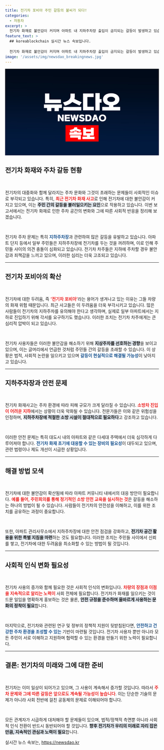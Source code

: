```yaml
---
title: 전기차 포비아 주민 갈등의 불씨가 되다!
categories:
  - 자동차
excerpt: >
  전기차 화재로 불안감이 커지며 아파트 내 지하주차장 출입이 금지되는 갈등이 발생하고 있습니다. 주민들의 전기차 포비아가 확산되며 지상주차소 확대 논의가 뜨거워지고 있습니다. 자세한 내용은 기사에서 확인해보세요!
feature_text: >
  ## koreablockchain 실시간 뉴스 속보입니다.

  전기차 화재로 불안감이 커지며 아파트 내 지하주차장 출입이 금지되는 갈등이 발생하고 있습니다. 주민들의 전기차 포비아가 확산되며 지상주차소 확대 논의가 뜨거워지고 있습니다. 자세한 내용은 기사에서 확인해보세요!
image: '/assets/img/newsdao_breakingnews.jpg'
---
```


<p><img src="/assets/img/newsdao_breakingnews.jpg" alt="koreablockchain 속보" /></p>

<h2 data-ke-size="size26">전기차 화재와 주차 갈등 현황</h2>

<p data-ke-size="size16">&nbsp;</p>

<p>전기차의 대중화와 함께 달라지는 주차 문화와 그것이 초래하는 문제들이 사회적인 이슈로 부각되고 있습니다. 특히, <b><span style="color: #ee2323;">최근 전기차 화재 사고</span></b>로 인해 전기차에 대한 불안감이 커지고 있으며, 이는 <b><span style="background-color: #21538527;">주민 간의 갈등을 불러일으키는 요인</span></b>으로 작용하고 있습니다. 이번 보고서에서는 전기차 화재로 인한 주차 공간의 변화와 그에 따른 사회적 반응을 정리해 보겠습니다.</p>

<p data-ke-size="size16">&nbsp;</p>

<p>전기차 주차 문제는 특히 <b><span style="color: #1a5490;">지하주차장</span></b>과 관련하여 많은 갈등을 유발하고 있습니다. 아파트 단지 등에서 일부 주민들은 지하주차장에 전기차를 두는 것을 꺼려하며, 이로 인해 주민들 사이의 의견 충돌이 심화되고 있습니다. 전기차 차주들은 지하에 주차할 경우 불안감과 죄책감을 느끼고 있으며, 이러한 심리는 더욱 고조되고 있습니다.</p>

<hr>

<h2 data-ke-size="size26">전기차 포비아의 확산</h2>

<p data-ke-size="size16">&nbsp;</p>

<p>전기차에 대한 두려움, 즉 <b><span style="color: #ee2323;">‘전기차 포비아’</span></b>라는 용어가 생겨나고 있는 이유는 그들 차량의 화재 위험 때문입니다. 최근 사고들은 이 두려움을 더욱 부각시키고 있습니다. 많은 사람들이 전기차의 지하주차를 유의해야 한다고 생각하며, 실제로 일부 아파트에서는 지하로 진입하기 위해 각서를 요구하기도 했습니다. 이러한 조치는 전기차 차주에게는 큰 심리적 압박이 되고 있습니다.</p>

<p data-ke-size="size16">&nbsp;</p>

<p>전기차 사용자들은 이러한 불안감을 해소하기 위해 <b><span style="background-color: #21538527;">지상주차를 선호하는 경향</span></b>을 보이고 있으며, 이는 글머리에서 언급한 것처럼 주민들 간의 갈등을 초래할 수 있습니다. 이 상황은 법적, 사회적 논란을 일으키고 있으며 <b><span style="color: #1a5490;">갈등이 현실적으로 해결될 가능성</span></b>이 낮아지고 있습니다.</p>

<hr>

<h2 data-ke-size="size26">지하주차장과 안전 문제</h2>

<p data-ke-size="size16">&nbsp;</p>

<p>전기차 화재사고는 주차 환경에 따라 피해 규모가 크게 달라질 수 있습니다. <b><span style="color: #ee2323;">소방차 진입이 어려운 지하</span></b>에서는 상황이 더욱 악화될 수 있습니다. 전문가들은 이와 같은 위험성을 인정하며, <b><span style="background-color: #21538527;">지하주차장에 적절한 소방 시설이 절대적으로 필요하다</span></b>고 강조하고 있습니다.</p>

<p data-ke-size="size16">&nbsp;</p>

<p>이러한 안전 문제는 특히 대도시 내의 아파트와 같은 다세대 주택에서 더욱 심각하게 다루어져야 합니다. <b><span style="color: #1a5490;">전기차 화재 초기에 대응할 수 있는 장비의 필요성</span></b>이 대두되고 있으며, 관련 법령이나 제도 개선이 시급한 상황입니다.</p>

<hr>

<h2 data-ke-size="size26">해결 방법 모색</h2>

<p data-ke-size="size16">&nbsp;</p>

<p>전기차에 대한 불안감이 확산됨에 따라 아파트 커뮤니티 내에서의 대응 방안이 필요합니다. <b><span style="color: #ee2323;">예를 들어, 주민회의를 통해 정기적인 소방 안전 교육을 실시하는 것</span></b>은 갈등을 해소하는 하나의 방법이 될 수 있습니다. 사람들이 전기차의 안전성을 이해하고, 이를 위한 조치를 공유하는 과정이 중요합니다.</p>

<p data-ke-size="size16">&nbsp;</p>

<p>또한, 아파트 관리사무소에서 지하주차장에 대한 안전 점검을 강화하고, <b><span style="background-color: #21538527;">전기차 공간 활용을 위한 특별 지침을 마련</span></b>하는 것도 필요합니다. 이러한 조치는 주민들 사이에서 신뢰를 쌓고, 전기차에 대한 두려움을 최소화할 수 있는 방법이 될 것입니다.</p>

<hr>

<h2 data-ke-size="size26">사회적 인식 변화 필요성</h2>

<p data-ke-size="size16">&nbsp;</p>

<p>전기차 사용의 증가와 함께 필요한 것은 사회적 인식의 변화입니다. <b><span style="color: #ee2323;">차량의 장점과 이점을 지속적으로 알리는 노력이</span></b> 사회 전체에 필요합니다. 전기차가 화재를 일으키는 것이 드문 일임을 명확하게 홍보하는 것은 물론, <b><span style="background-color: #21538527;">안전 규정을 준수하며 올바르게 사용하는 문화의 정착이 필요</span></b>합니다.</p>

<p data-ke-size="size16">&nbsp;</p>

<p>마지막으로, 전기차와 관련된 연구 및 정부의 정책적 지원이 뒷받침된다면, <b><span style="color: #1a5490;">안전하고 건강한 주차 환경을 조성할 수 있는</span></b> 기반이 마련될 것입니다. 전기차 사용자 뿐만 아니라 모든 주민이 서로 이해하고 지원하며 협력할 수 있는 환경을 만들기 위한 노력이 필요합니다.</p>

<hr>

<h2 data-ke-size="size26">결론: 전기차의 미래와 그에 대한 준비</h2>

<p data-ke-size="size16">&nbsp;</p>

<p>전기차는 이미 일상이 되어가고 있으며, 그 사용이 계속해서 증가할 것입니다. 따라서 <b><span style="color: #ee2323;">주차 문제와 그에 따른 갈등은 앞으로도 계속될 가능성이 높습니다</span></b>. 이는 단순한 기술의 문제가 아니라 사회 전반에 걸친 공동체의 문제로 이해되어야 합니다. </p>

<p data-ke-size="size16">&nbsp;</p>

<p>모든 관계자가 시급하게 대처해야 할 문제들이 있으며, 법적/정책적 측면뿐 아니라 사회적 인식 전환이 반드시 동반되어야 할 것입니다. <b><span style="background-color: #21538527;">향후 전기차가 우리의 미래로 자리 잡은 만큼, 지속적인 관심과 노력이 필요</span></b>합니다.</p>
실시간 뉴스 속보는, <a href="https://newsdao.kr" rel="dofollow">https://newsdao.kr</a>


